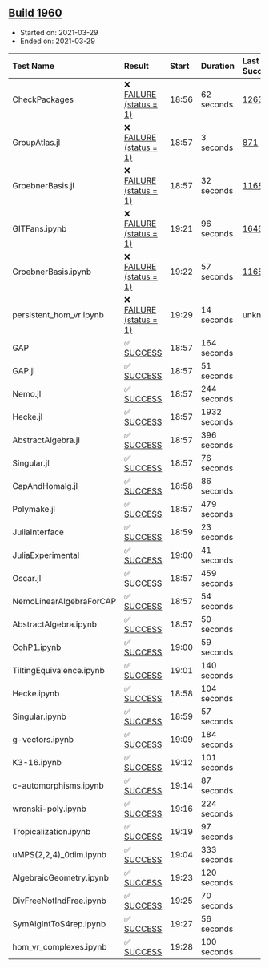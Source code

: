 ## [Build 1960](https://oscarci.mathematik.uni-kl.de/job/oscar-stable/1960/)

* Started on: 2021-03-29
* Ended on: 2021-03-29

| Test Name    | Result | Start | Duration | Last Success | First Failure |
|:-------------|:-------|:------|:---------|:-------------|:--------------|
| CheckPackages | ❌ [FAILURE (status = 1)](https://oscarci.mathematik.uni-kl.de/job/oscar-stable/1960/artifact/logs/build-1960/CheckPackages.log) | 18:56 | 62 seconds | [1263](https://oscarci.mathematik.uni-kl.de/job/oscar-stable/1263/) | [1264](https://oscarci.mathematik.uni-kl.de/job/oscar-stable/1264/) |
| GroupAtlas.jl | ❌ [FAILURE (status = 1)](https://oscarci.mathematik.uni-kl.de/job/oscar-stable/1960/artifact/logs/build-1960/GroupAtlas.jl.log) | 18:57 | 3 seconds | [871](https://oscarci.mathematik.uni-kl.de/job/oscar-stable/871/) | [872](https://oscarci.mathematik.uni-kl.de/job/oscar-stable/872/) |
| GroebnerBasis.jl | ❌ [FAILURE (status = 1)](https://oscarci.mathematik.uni-kl.de/job/oscar-stable/1960/artifact/logs/build-1960/GroebnerBasis.jl.log) | 18:57 | 32 seconds | [1168](https://oscarci.mathematik.uni-kl.de/job/oscar-stable/1168/) | [1169](https://oscarci.mathematik.uni-kl.de/job/oscar-stable/1169/) |
| GITFans.ipynb | ❌ [FAILURE (status = 1)](https://oscarci.mathematik.uni-kl.de/job/oscar-stable/1960/artifact/logs/build-1960/GITFans.ipynb.log) | 19:21 | 96 seconds | [1646](https://oscarci.mathematik.uni-kl.de/job/oscar-stable/1646/) | [1647](https://oscarci.mathematik.uni-kl.de/job/oscar-stable/1647/) |
| GroebnerBasis.ipynb | ❌ [FAILURE (status = 1)](https://oscarci.mathematik.uni-kl.de/job/oscar-stable/1960/artifact/logs/build-1960/GroebnerBasis.ipynb.log) | 19:22 | 57 seconds | [1168](https://oscarci.mathematik.uni-kl.de/job/oscar-stable/1168/) | [1169](https://oscarci.mathematik.uni-kl.de/job/oscar-stable/1169/) |
| persistent_hom_vr.ipynb | ❌ [FAILURE (status = 1)](https://oscarci.mathematik.uni-kl.de/job/oscar-stable/1960/artifact/logs/build-1960/persistent_hom_vr.ipynb.log) | 19:29 | 14 seconds | unknown | unknown |
| GAP | ✅ [SUCCESS](https://oscarci.mathematik.uni-kl.de/job/oscar-stable/1960/artifact/logs/build-1960/GAP.log) | 18:57 | 164 seconds |  |  |
| GAP.jl | ✅ [SUCCESS](https://oscarci.mathematik.uni-kl.de/job/oscar-stable/1960/artifact/logs/build-1960/GAP.jl.log) | 18:57 | 51 seconds |  |  |
| Nemo.jl | ✅ [SUCCESS](https://oscarci.mathematik.uni-kl.de/job/oscar-stable/1960/artifact/logs/build-1960/Nemo.jl.log) | 18:57 | 244 seconds |  |  |
| Hecke.jl | ✅ [SUCCESS](https://oscarci.mathematik.uni-kl.de/job/oscar-stable/1960/artifact/logs/build-1960/Hecke.jl.log) | 18:57 | 1932 seconds |  |  |
| AbstractAlgebra.jl | ✅ [SUCCESS](https://oscarci.mathematik.uni-kl.de/job/oscar-stable/1960/artifact/logs/build-1960/AbstractAlgebra.jl.log) | 18:57 | 396 seconds |  |  |
| Singular.jl | ✅ [SUCCESS](https://oscarci.mathematik.uni-kl.de/job/oscar-stable/1960/artifact/logs/build-1960/Singular.jl.log) | 18:57 | 76 seconds |  |  |
| CapAndHomalg.jl | ✅ [SUCCESS](https://oscarci.mathematik.uni-kl.de/job/oscar-stable/1960/artifact/logs/build-1960/CapAndHomalg.jl.log) | 18:58 | 86 seconds |  |  |
| Polymake.jl | ✅ [SUCCESS](https://oscarci.mathematik.uni-kl.de/job/oscar-stable/1960/artifact/logs/build-1960/Polymake.jl.log) | 18:57 | 479 seconds |  |  |
| JuliaInterface | ✅ [SUCCESS](https://oscarci.mathematik.uni-kl.de/job/oscar-stable/1960/artifact/logs/build-1960/JuliaInterface.log) | 18:59 | 23 seconds |  |  |
| JuliaExperimental | ✅ [SUCCESS](https://oscarci.mathematik.uni-kl.de/job/oscar-stable/1960/artifact/logs/build-1960/JuliaExperimental.log) | 19:00 | 41 seconds |  |  |
| Oscar.jl | ✅ [SUCCESS](https://oscarci.mathematik.uni-kl.de/job/oscar-stable/1960/artifact/logs/build-1960/Oscar.jl.log) | 18:57 | 459 seconds |  |  |
| NemoLinearAlgebraForCAP | ✅ [SUCCESS](https://oscarci.mathematik.uni-kl.de/job/oscar-stable/1960/artifact/logs/build-1960/NemoLinearAlgebraForCAP.log) | 18:57 | 54 seconds |  |  |
| AbstractAlgebra.ipynb | ✅ [SUCCESS](https://oscarci.mathematik.uni-kl.de/job/oscar-stable/1960/artifact/logs/build-1960/AbstractAlgebra.ipynb.log) | 18:57 | 50 seconds |  |  |
| CohP1.ipynb | ✅ [SUCCESS](https://oscarci.mathematik.uni-kl.de/job/oscar-stable/1960/artifact/logs/build-1960/CohP1.ipynb.log) | 19:00 | 59 seconds |  |  |
| TiltingEquivalence.ipynb | ✅ [SUCCESS](https://oscarci.mathematik.uni-kl.de/job/oscar-stable/1960/artifact/logs/build-1960/TiltingEquivalence.ipynb.log) | 19:01 | 140 seconds |  |  |
| Hecke.ipynb | ✅ [SUCCESS](https://oscarci.mathematik.uni-kl.de/job/oscar-stable/1960/artifact/logs/build-1960/Hecke.ipynb.log) | 18:58 | 104 seconds |  |  |
| Singular.ipynb | ✅ [SUCCESS](https://oscarci.mathematik.uni-kl.de/job/oscar-stable/1960/artifact/logs/build-1960/Singular.ipynb.log) | 18:59 | 57 seconds |  |  |
| g-vectors.ipynb | ✅ [SUCCESS](https://oscarci.mathematik.uni-kl.de/job/oscar-stable/1960/artifact/logs/build-1960/g-vectors.ipynb.log) | 19:09 | 184 seconds |  |  |
| K3-16.ipynb | ✅ [SUCCESS](https://oscarci.mathematik.uni-kl.de/job/oscar-stable/1960/artifact/logs/build-1960/K3-16.ipynb.log) | 19:12 | 101 seconds |  |  |
| c-automorphisms.ipynb | ✅ [SUCCESS](https://oscarci.mathematik.uni-kl.de/job/oscar-stable/1960/artifact/logs/build-1960/c-automorphisms.ipynb.log) | 19:14 | 87 seconds |  |  |
| wronski-poly.ipynb | ✅ [SUCCESS](https://oscarci.mathematik.uni-kl.de/job/oscar-stable/1960/artifact/logs/build-1960/wronski-poly.ipynb.log) | 19:16 | 224 seconds |  |  |
| Tropicalization.ipynb | ✅ [SUCCESS](https://oscarci.mathematik.uni-kl.de/job/oscar-stable/1960/artifact/logs/build-1960/Tropicalization.ipynb.log) | 19:19 | 97 seconds |  |  |
| uMPS(2,2,4)_0dim.ipynb | ✅ [SUCCESS](https://oscarci.mathematik.uni-kl.de/job/oscar-stable/1960/artifact/logs/build-1960/uMPS-2-2-4-_0dim.ipynb.log) | 19:04 | 333 seconds |  |  |
| AlgebraicGeometry.ipynb | ✅ [SUCCESS](https://oscarci.mathematik.uni-kl.de/job/oscar-stable/1960/artifact/logs/build-1960/AlgebraicGeometry.ipynb.log) | 19:23 | 120 seconds |  |  |
| DivFreeNotIndFree.ipynb | ✅ [SUCCESS](https://oscarci.mathematik.uni-kl.de/job/oscar-stable/1960/artifact/logs/build-1960/DivFreeNotIndFree.ipynb.log) | 19:25 | 70 seconds |  |  |
| SymAlgIntToS4rep.ipynb | ✅ [SUCCESS](https://oscarci.mathematik.uni-kl.de/job/oscar-stable/1960/artifact/logs/build-1960/SymAlgIntToS4rep.ipynb.log) | 19:27 | 56 seconds |  |  |
| hom_vr_complexes.ipynb | ✅ [SUCCESS](https://oscarci.mathematik.uni-kl.de/job/oscar-stable/1960/artifact/logs/build-1960/hom_vr_complexes.ipynb.log) | 19:28 | 100 seconds |  |  |
